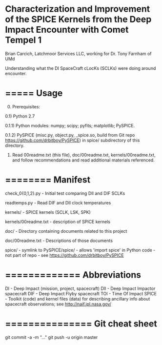 Characterization and Improvement of the SPICE Kernels
from the Deep Impact Encounter with Comet Tempel 1
==================================================

Brian Carcich, Latchmoor Services LLC, working for Dr. Tony Farnham of UMd


Understanding what the DI SpaceCraft cLocKs (SCLKs) were doing
around encounter.


=====
Usage
=====

0) Prerequisites:

0.1) Python 2.7

0.1.1) Python modules:  numpy; scipy; pyfits; matplotlib; PySPICE.

0.1.2) PySPICE (misc.py, object.py, _spice.so, build from Git repo
       https://github.com/drbitboy/PySPICE) in spice/ subdirectory of
       this directory.


1) Read 00readme.txt (this file), doc/00readme.txt, kernels/00readme.txt,
   and follow recommendations and read additional materials referenced.


========
Manifest
========

check_0{0,1,2}.py - Initial test comparing DII and DIF SCLKs

readtemps.py - Read DIF and DII clock temperatures

kernels/ - SPICE kernels (SCLK, LSK, SPK)

kernels/00readme.txt - description of SPICE kernels


doc/ - Directory containing documents related to this project

doc/00readme.txt - Descriptions of those documents


spice/ - symlink to PySPICE/spice/
       - allows 'import spice' in Python code
       - not part of repo
       - see https://github.com/drbitboy/PySPICE


=============
Abbreviations
=============

DI - Deep Impact (mission, project, spacecraft)
DII - Deep Impact Impactor spacecraft
DIF - Deep Impact Flyby spacecraft
TOI - Time Of Impact
SPICE - Toolkit (code) and kernel files (data) for describing ancillary
        info about spacecraft observations; see http://naif.jpl.nasa.gov/


===============
Git cheat sheet
===============

git commit -a -m "..."
git push -u origin master

